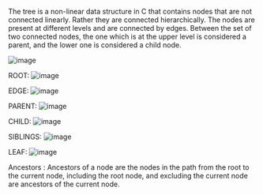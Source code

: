 The tree is a non-linear data structure in C that contains nodes that are not connected linearly. Rather they are connected hierarchically. The nodes are present at different levels and are connected by edges. Between the set of two connected nodes, the one which is at the upper level is considered a parent, and the lower one is considered a child node.

![image](https://github.com/harshsrivastava05/dsa-codes/assets/130855160/cb0e41f0-84ed-4eb1-bf31-331d45cb236e)

ROOT:
![image](https://github.com/harshsrivastava05/dsa-codes/assets/130855160/3db193a0-8abb-4025-b364-1c8aea384150)

EDGE:
![image](https://github.com/harshsrivastava05/dsa-codes/assets/130855160/5313339c-22f0-4e9d-89ca-bcaf88bf46e6)

PARENT:
![image](https://github.com/harshsrivastava05/dsa-codes/assets/130855160/27af9f31-4a3c-4410-b7c5-060f1cff70b0)

CHILD:
![image](https://github.com/harshsrivastava05/dsa-codes/assets/130855160/42246cd3-5d72-4301-ba0f-58f41bc0df25)

SIBLINGS:
![image](https://github.com/harshsrivastava05/dsa-codes/assets/130855160/58836125-5266-4ef4-9824-569c90d88040)

LEAF:
![image](https://github.com/harshsrivastava05/dsa-codes/assets/130855160/cc5afa83-a28c-4305-a010-56a7cf13b518)

Ancestors :
Ancestors of a node are the nodes in the path from the root to the current node, including the root node, and excluding the current node are ancestors of the current node.


